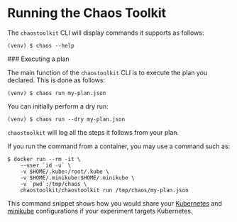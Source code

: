 # Running the Chaos Toolkit

The `chaostoolkit` CLI will display commands it supports as follows:

```
(venv) $ chaos --help
```

### Executing a plan

The main function of the `chaostoolkit` CLI is to execute the plan you
declared. This is done as follows:

```
(venv) $ chaos run my-plan.json
```

You can initially perform a dry run:

```
(venv) $ chaos run --dry my-plan.json
```

`chaostoolkit` will log all the steps it follows from your plan.

If you run the command from a container, you may use a command such as:

```
$ docker run --rm -it \
    --user `id -u` \
    -v $HOME/.kube:/root/.kube \
    -v $HOME/.minikube:$HOME/.minikube \
    -v `pwd`:/tmp/chaos \
    chaostoolkit/chaostoolkit run /tmp/chaos/my-plan.json
```

This command snippet shows how you would share your [Kubernetes][kube]
 and [minikube][] configurations if your experiment targets Kubernetes.

[kube]: https://kubernetes.io/
[minikube]: https://github.com/kubernetes/minikube
